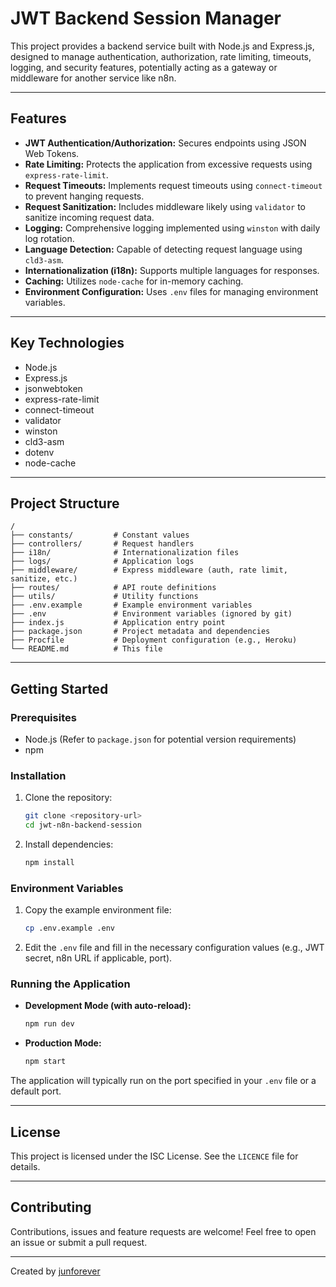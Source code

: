 # JWT Backend Session Manager

This project provides a backend service built with Node.js and Express.js, designed to manage authentication, authorization, rate limiting, timeouts, logging, and security features, potentially acting as a gateway or middleware for another service like n8n.

---

## Features

- **JWT Authentication/Authorization:** Secures endpoints using JSON Web Tokens.
- **Rate Limiting:** Protects the application from excessive requests using `express-rate-limit`.
- **Request Timeouts:** Implements request timeouts using `connect-timeout` to prevent hanging requests.
- **Request Sanitization:** Includes middleware likely using `validator` to sanitize incoming request data.
- **Logging:** Comprehensive logging implemented using `winston` with daily log rotation.
- **Language Detection:** Capable of detecting request language using `cld3-asm`.
- **Internationalization (i18n):** Supports multiple languages for responses.
- **Caching:** Utilizes `node-cache` for in-memory caching.
- **Environment Configuration:** Uses `.env` files for managing environment variables.

---

## Key Technologies

- Node.js
- Express.js
- jsonwebtoken
- express-rate-limit
- connect-timeout
- validator
- winston
- cld3-asm
- dotenv
- node-cache

---

## Project Structure

```
/
├── constants/         # Constant values
├── controllers/       # Request handlers
├── i18n/              # Internationalization files
├── logs/              # Application logs
├── middleware/        # Express middleware (auth, rate limit, sanitize, etc.)
├── routes/            # API route definitions
├── utils/             # Utility functions
├── .env.example       # Example environment variables
├── .env               # Environment variables (ignored by git)
├── index.js           # Application entry point
├── package.json       # Project metadata and dependencies
├── Procfile           # Deployment configuration (e.g., Heroku)
└── README.md          # This file
```

---

## Getting Started

### Prerequisites

- Node.js (Refer to `package.json` for potential version requirements)
- npm

### Installation

1.  Clone the repository:
    ```bash
    git clone <repository-url>
    cd jwt-n8n-backend-session
    ```
2.  Install dependencies:
    ```bash
    npm install
    ```

### Environment Variables

1.  Copy the example environment file:
    ```bash
    cp .env.example .env
    ```
2.  Edit the `.env` file and fill in the necessary configuration values (e.g., JWT secret, n8n URL if applicable, port).

### Running the Application

- **Development Mode (with auto-reload):**
  ```bash
  npm run dev
  ```
- **Production Mode:**
  ```bash
  npm start
  ```

The application will typically run on the port specified in your `.env` file or a default port.

---

## License

This project is licensed under the ISC License. See the `LICENCE` file for details.

---

## Contributing

Contributions, issues and feature requests are welcome!
Feel free to open an issue or submit a pull request.

---

Created by [junforever](https://github.com/junforever)
